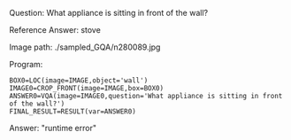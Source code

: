 Question: What appliance is sitting in front of the wall?

Reference Answer: stove

Image path: ./sampled_GQA/n280089.jpg

Program:

```
BOX0=LOC(image=IMAGE,object='wall')
IMAGE0=CROP_FRONT(image=IMAGE,box=BOX0)
ANSWER0=VQA(image=IMAGE0,question='What appliance is sitting in front of the wall?')
FINAL_RESULT=RESULT(var=ANSWER0)
```
Answer: "runtime error"

